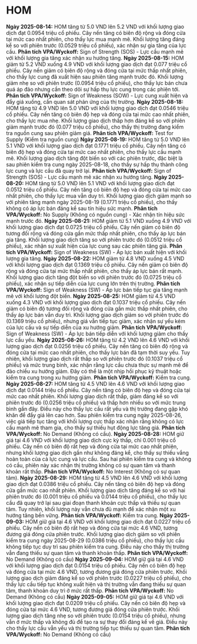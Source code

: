 # HOM

**Ngày 2025-08-14:** HOM tăng từ 5.0 VND lên 5.2 VND với khối lượng giao dịch đạt 0.0954 triệu cổ phiếu. Cây nến tăng có biên độ rộng và đóng cửa tại mức cao nhất phiên, cho thấy lực mua mạnh mẽ. Khối lượng tăng đáng kể so với phiên trước (0.0529 triệu cổ phiếu), xác nhận sự gia tăng của lực cầu. **Phân tích VPA/Wyckoff:** Sign of Strength (SOS) - Lực cầu mạnh mẽ với khối lượng gia tăng xác nhận xu hướng tăng.
**Ngày 2025-08-15:** HOM giảm từ 5.2 VND xuống 4.9 VND với khối lượng giao dịch đạt 0.077 triệu cổ phiếu. Cây nến giảm có biên độ rộng và đóng cửa tại mức thấp nhất phiên, cho thấy lực cung đã xuất hiện sau phiên tăng mạnh trước đó. Khối lượng giảm nhẹ so với phiên trước (0.0954 triệu cổ phiếu), cho thấy lực bán chưa quá áp đảo nhưng cần theo dõi sự hấp thụ lực cung trong các phiên tới. **Phân tích VPA/Wyckoff:** Sign of Weakness (SOW) - Lực cung xuất hiện và đẩy giá xuống, cần quan sát phản ứng của thị trường.
**Ngày 2025-08-18:** HOM tăng từ 4.9 VND lên 5.0 VND với khối lượng giao dịch đạt 0.0546 triệu cổ phiếu. Cây nến tăng có biên độ hẹp và đóng cửa tại mức cao nhất phiên, cho thấy lực mua nhẹ. Khối lượng giao dịch thấp hơn đáng kể so với phiên giảm mạnh trước đó (0.077 triệu cổ phiếu), cho thấy thị trường đang kiểm tra nguồn cung sau phiên giảm giá. **Phân tích VPA/Wyckoff:** Test for Supply (Kiểm tra nguồn cung)
**Ngày 2025-08-19:** HOM tăng từ 5.0 VND lên 5.1 VND với khối lượng giao dịch đạt 0.1771 triệu cổ phiếu. Cây nến tăng có biên độ hẹp và đóng cửa tại mức cao nhất phiên, cho thấy lực cầu mạnh mẽ. Khối lượng giao dịch tăng đột biến so với các phiên trước, đặc biệt là sau phiên kiểm tra cung ngày 2025-08-18, cho thấy sự hấp thụ thành công lực cung và lực cầu đã quay trở lại. **Phân tích VPA/Wyckoff:** Sign of Strength (SOS) - Lực cầu mạnh mẽ xác nhận xu hướng tăng.
**Ngày 2025-08-20:** HOM tăng từ 5.0 VND lên 5.1 VND với khối lượng giao dịch đạt 0.0512 triệu cổ phiếu. Cây nến tăng có biên độ hẹp và đóng cửa tại mức cao nhất phiên, cho thấy lực mua vẫn duy trì. Khối lượng giao dịch giảm mạnh so với phiên tăng mạnh ngày 2025-08-19 (0.1771 triệu cổ phiếu), cho thấy không có áp lực bán đáng kể sau tín hiệu sức mạnh. **Phân tích VPA/Wyckoff:** No Supply (Không có nguồn cung) - Xác nhận tín hiệu sức mạnh trước đó.
**Ngày 2025-08-21:** HOM giảm từ 5.1 VND xuống 4.9 VND với khối lượng giao dịch đạt 0.0725 triệu cổ phiếu. Cây nến giảm có biên độ tương đối rộng và đóng cửa gần mức thấp nhất phiên, cho thấy áp lực bán gia tăng. Khối lượng giao dịch tăng so với phiên trước đó (0.0512 triệu cổ phiếu), xác nhận sự xuất hiện của lực cung sau các phiên tăng giá. **Phân tích VPA/Wyckoff:** Sign of Weakness (SW) - Áp lực bán xuất hiện với khối lượng gia tăng.
**Ngày 2025-08-22:** HOM giảm từ 4.8 VND xuống 4.5 VND với khối lượng giao dịch đạt 0.1369 triệu cổ phiếu. Cây nến giảm có biên độ rộng và đóng cửa tại mức thấp nhất phiên, cho thấy áp lực bán rất mạnh. Khối lượng giao dịch tăng đột biến so với phiên trước đó (0.0725 triệu cổ phiếu), xác nhận sự tiếp diễn của lực cung lớn trên thị trường. **Phân tích VPA/Wyckoff:** Sign of Weakness (SW) - Áp lực bán tiếp tục gia tăng mạnh mẽ với khối lượng đột biến.
**Ngày 2025-08-25:** HOM giảm từ 4.5 VND xuống 4.3 VND với khối lượng giao dịch đạt 0.1037 triệu cổ phiếu. Cây nến giảm có biên độ tương đối rộng và đóng cửa gần mức thấp nhất phiên, cho thấy áp lực bán vẫn duy trì. Khối lượng giao dịch giảm so với phiên trước đó (0.1369 triệu cổ phiếu), nhưng giá vẫn tiếp tục giảm, xác nhận sự yếu kém của lực cầu và sự tiếp diễn của xu hướng giảm. **Phân tích VPA/Wyckoff:** Sign of Weakness (SW) - Áp lực bán tiếp diễn với khối lượng giảm cho thấy lực cầu yếu.
**Ngày 2025-08-26:** HOM tăng từ 4.2 VND lên 4.6 VND với khối lượng giao dịch đạt 0.0256 triệu cổ phiếu. Cây nến tăng có biên độ rộng và đóng cửa tại mức cao nhất phiên, cho thấy lực bán đã tạm thời suy yếu. Tuy nhiên, khối lượng giao dịch rất thấp so với phiên trước đó (0.1037 triệu cổ phiếu) và mức trung bình, xác nhận rằng lực cầu chưa thực sự mạnh mẽ để đảo chiều xu hướng giảm. Đây có thể là một nhịp hồi phục kỹ thuật hoặc kiểm tra cung trong xu hướng giảm. **Phân tích VPA/Wyckoff:** Kiểm tra cung.
**Ngày 2025-08-27:** HOM tăng từ 4.5 VND lên 4.6 VND với khối lượng giao dịch đạt 0.0144 triệu cổ phiếu. Cây nến tăng có biên độ hẹp và đóng cửa tại mức cao nhất phiên. Khối lượng giao dịch rất thấp, giảm đáng kể so với phiên trước đó (0.0256 triệu cổ phiếu) và thấp hơn nhiều so với mức trung bình gần đây. Điều này cho thấy lực cầu rất yếu và thị trường đang gặp khó khăn để đẩy giá lên cao hơn. Sau phiên kiểm tra cung ngày 2025-08-26, việc giá tiếp tục tăng với khối lượng cực thấp xác nhận rằng không có lực cầu mạnh mẽ tham gia, cho thấy sự thiếu hụt động lực tăng giá. **Phân tích VPA/Wyckoff:** No Demand (Không có cầu).
**Ngày 2025-08-28:** HOM giữ giá tại 4.6 VND với khối lượng giao dịch cực kỳ thấp, chỉ 0.001 triệu cổ phiếu. Cây nến có biên độ rất hẹp và đóng cửa tại mức cao nhất phiên, nhưng khối lượng giao dịch gần như không đáng kể, cho thấy sự thiếu vắng hoàn toàn của cả lực cung và lực cầu. Sau hai phiên kiểm tra cung và không có cầu, phiên này xác nhận thị trường không có sự quan tâm và thanh khoản rất thấp. **Phân tích VPA/Wyckoff:** No Interest (Không có sự quan tâm).
**Ngày 2025-08-29:** HOM tăng từ 4.5 VND lên 4.6 VND với khối lượng giao dịch đạt 0.0386 triệu cổ phiếu. Cây nến tăng có biên độ hẹp và đóng cửa gần mức cao nhất phiên. Khối lượng giao dịch tăng đáng kể so với hai phiên trước đó (0.001 triệu cổ phiếu và 0.0144 triệu cổ phiếu), cho thấy lực cầu đã quay trở lại sau giai đoạn thanh khoản cực thấp và thiếu sự quan tâm. Tuy nhiên, khối lượng này vẫn chưa đủ mạnh để xác nhận một xu hướng tăng bền vững. **Phân tích VPA/Wyckoff:** Kiểm tra cung.
**Ngày 2025-09-03:** HOM giữ giá tại 4.6 VND với khối lượng giao dịch đạt 0.0227 triệu cổ phiếu. Cây nến có biên độ rất hẹp và đóng cửa tại mức 4.6 VND, tương đương giá đóng cửa phiên trước. Khối lượng giao dịch giảm so với phiên kiểm tra cung ngày 2025-08-29 (0.0386 triệu cổ phiếu), cho thấy lực cầu không tiếp tục duy trì sau phiên kiểm tra cung. Điều này cho thấy thị trường vẫn đang thiếu sự quan tâm và thanh khoản thấp. **Phân tích VPA/Wyckoff:** No Demand (Không có cầu)
**Ngày 2025-09-04:** HOM giữ giá tại 4.6 VND với khối lượng giao dịch đạt 0.0154 triệu cổ phiếu. Cây nến có biên độ hẹp và đóng cửa tại mức 4.6 VND, tương đương giá đóng cửa phiên trước. Khối lượng giao dịch giảm đáng kể so với phiên trước (0.0227 triệu cổ phiếu), cho thấy lực cầu tiếp tục không xuất hiện và thị trường vẫn đang thiếu sự quan tâm, thanh khoản duy trì ở mức rất thấp. **Phân tích VPA/Wyckoff:** No Demand (Không có cầu)
**Ngày 2025-09-05:** HOM giữ giá tại 4.6 VND với khối lượng giao dịch đạt 0.0209 triệu cổ phiếu. Cây nến có biên độ hẹp và đóng cửa tại mức 4.6 VND, tương đương giá đóng cửa phiên trước. Khối lượng giao dịch tăng nhẹ so với phiên trước (0.0154 triệu cổ phiếu), nhưng vẫn ở mức thấp và không đủ để tạo ra sự thay đổi đáng kể về giá. Điều này cho thấy lực cầu vẫn yếu và thị trường tiếp tục thiếu sự quan tâm. **Phân tích VPA/Wyckoff:** No Demand (Không có cầu)
